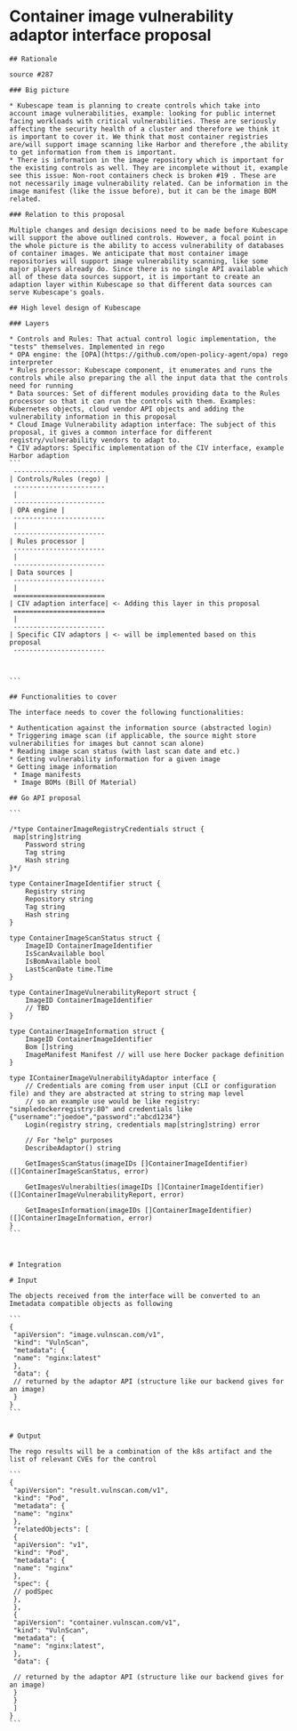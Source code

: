 # Container image vulnerability adaptor interface proposal
	 
	## Rationale
	 
	source #287 
	 
	### Big picture
	 
	* Kubescape team is planning to create controls which take into account image vulnerabilities, example: looking for public internet facing workloads with critical vulnerabilities. These are seriously affecting the security health of a cluster and therefore we think it is important to cover it. We think that most container registries are/will support image scanning like Harbor and therefore ,the ability to get information from them is important.
	* There is information in the image repository which is important for the existing controls as well. They are incomplete without it, example see this issue: Non-root containers check is broken #19 . These are not necessarily image vulnerability related. Can be information in the image manifest (like the issue before), but it can be the image BOM related.
	 
	### Relation to this proposal
	 
	Multiple changes and design decisions need to be made before Kubescape will support the above outlined controls. However, a focal point in the whole picture is the ability to access vulnerability of databases of container images. We anticipate that most container image repositories will support image vulnerability scanning, like some major players already do. Since there is no single API available which all of these data sources support, it is important to create an adaption layer within Kubescape so that different data sources can serve Kubescape's goals.
	 
	## High level design of Kubescape
	 
	### Layers
	 
	* Controls and Rules: That actual control logic implementation, the "tests" themselves. Implemented in rego
	* OPA engine: the [OPA](https://github.com/open-policy-agent/opa) rego interpreter 
	* Rules processor: Kubescape component, it enumerates and runs the controls while also preparing the all the input data that the controls need for running
	* Data sources: Set of different modules providing data to the Rules processor so that it can run the controls with them. Examples: Kubernetes objects, cloud vendor API objects and adding the vulnerability information in this proposal 
	* Cloud Image Vulnerability adaption interface: The subject of this proposal, it gives a common interface for different registry/vulnerability vendors to adapt to.
	* CIV adaptors: Specific implementation of the CIV interface, example Harbor adaption
	```
	 -----------------------
	| Controls/Rules (rego) |
	 -----------------------
	 |
	 -----------------------
	| OPA engine |
	 -----------------------
	 |
	 -----------------------
	| Rules processor |
	 ----------------------- 
	 |
	 -----------------------
	| Data sources |
	 ----------------------- 
	 |
	 =======================
	| CIV adaption interface| <- Adding this layer in this proposal
	 ======================= 
	 |
	 -----------------------
	| Specific CIV adaptors | <- will be implemented based on this proposal
	 ----------------------- 
	
	 
	
	```
	 
	## Functionalities to cover
	 
	The interface needs to cover the following functionalities:
	 
	* Authentication against the information source (abstracted login)
	* Triggering image scan (if applicable, the source might store vulnerabilities for images but cannot scan alone)
	* Reading image scan status (with last scan date and etc.)
	* Getting vulnerability information for a given image
	* Getting image information
	 * Image manifests
	 * Image BOMs (Bill Of Material)
	 
	## Go API proposal
	 
	```
	
	/*type ContainerImageRegistryCredentials struct {
	 map[string]string
		Password string
		Tag string
		Hash string
	}*/
	
	type ContainerImageIdentifier struct {
		Registry string
		Repository string
		Tag string
		Hash string
	}
	
	type ContainerImageScanStatus struct {
		ImageID ContainerImageIdentifier
		IsScanAvailable bool
		IsBomAvailable bool
		LastScanDate time.Time
	}
	
	type ContainerImageVulnerabilityReport struct {
		ImageID ContainerImageIdentifier
		// TBD
	}
	
	type ContainerImageInformation struct {
		ImageID ContainerImageIdentifier
		Bom []string
		ImageManifest Manifest // will use here Docker package definition
	}
	
	type IContainerImageVulnerabilityAdaptor interface {
		// Credentials are coming from user input (CLI or configuration file) and they are abstracted at string to string map level
		// so an example use would be like registry: "simpledockerregistry:80" and credentials like {"username":"joedoe","password":"abcd1234"}
		Login(registry string, credentials map[string]string) error
	
		// For "help" purposes
		DescribeAdaptor() string
	
		GetImagesScanStatus(imageIDs []ContainerImageIdentifier) ([]ContainerImageScanStatus, error)
	
		GetImagesVulnerabilties(imageIDs []ContainerImageIdentifier) ([]ContainerImageVulnerabilityReport, error)
	
		GetImagesInformation(imageIDs []ContainerImageIdentifier) ([]ContainerImageInformation, error)
	}
	```
	 
	 
	 
	# Integration
	 
	# Input
	 
	The objects received from the interface will be converted to an Imetadata compatible objects as following
	 
	```
	{
	 "apiVersion": "image.vulnscan.com/v1",
	 "kind": "VulnScan",
	 "metadata": {
	 "name": "nginx:latest"
	 },
	 "data": {
	 // returned by the adaptor API (structure like our backend gives for an image)
	 }
	}
	```
	 
	 
	# Output
	 
	The rego results will be a combination of the k8s artifact and the list of relevant CVEs for the control
	 
	```
	{
	 "apiVersion": "result.vulnscan.com/v1",
	 "kind": "Pod",
	 "metadata": {
	 "name": "nginx"
	 },
	 "relatedObjects": [
	 {
	 "apiVersion": "v1",
	 "kind": "Pod",
	 "metadata": {
	 "name": "nginx"
	 },
	 "spec": {
	 // podSpec
	 },
	 },
	 {
	 "apiVersion": "container.vulnscan.com/v1",
	 "kind": "VulnScan",
	 "metadata": {
	 "name": "nginx:latest",
	 },
	 "data": {
	 
	 // returned by the adaptor API (structure like our backend gives for an image) 
	 }
	 }
	 ]
	}
	```
